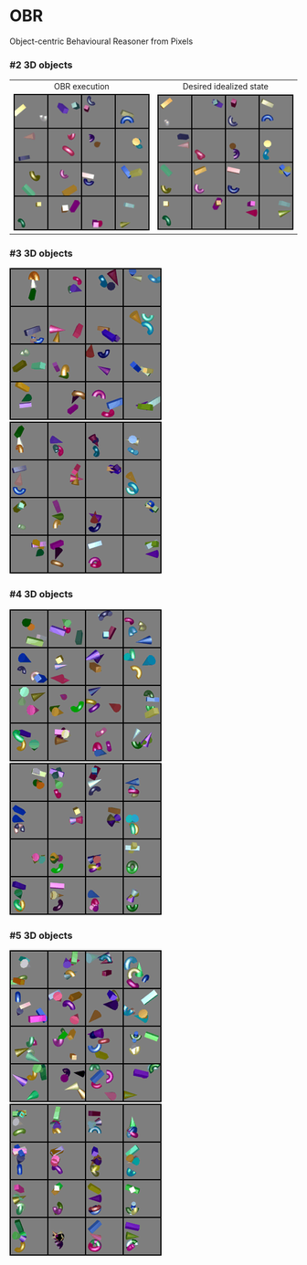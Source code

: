 # OBR
Object-centric Behavioural Reasoner from Pixels

### #2 3D objects
| | |
|:-------------------------:|:-------------------------:|
|OBR execution|Desired idealized state|
| ![OBR execution](images/zz_gif-2.gif) | ![Desired idealized state](images/zz_goal-2.gif)|





### #3 3D objects
![OBR execution](images/zz_gif-3.gif)
![Desired idealized state](images/zz_goal-3.gif)


### #4 3D objects
![OBR execution](images/zz_gif-4.gif)
![Desired idealized state](images/zz_goal-4.gif)

### #5 3D objects
![OBR execution](images/zz_gif-5.gif)
![Desired idealized state](images/zz_goal-5.gif)
